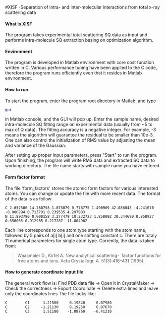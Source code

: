 #XISF -Separation of intra- and inter-molecular interactions from total x-ray scattering data

#### What is XISF
The program takes experimental total scattering SQ data as input and performs intra-molecule SQ extraction basing on optimization algorithm.

#### Environment
The program is developed in Matlab environment with core cost function written in C. Various performance tuning have been applied to the C code, therefore the program runs efficiently even that it resides in Matlab environment. 

#### How to run 
To start the program, enter the program root directory in Matlab, and type
```matlab
gui
```
in Matlab console, and the GUI will pop up. Enter the sample name, desired intra-molecule SQ fitting range on experimental data (usually from ~5 to max of Q data). The fitting accuracy is a negative integer. For example, -3 means the algorithm will guarantee the residual to be smaller than 10e-3. One can also control the initialization of RMS value by adjusting the mean and variance of the Gaussian. 

After setting up proper input parameters, press "Start" to run the program. Upon finishing, the program will write RMS data and extracted SQ data to working directory. The file name starts with sample name you have entered. 

#### Form factor format
The file 'form_factors' stores the atomic form factors for various interested atoms. You can change or update the file with more recent data. The format of the data is as follow:
```
C 2.657506 14.780758 1.078079 0.776775 1.490909 42.086843 -4.241070 -0.000294 0.713791 0.239535 4.297983
N 11.893780 0.000158 3.277479 10.232723 1.858092 30.344690 0.858927 0.656065 0.912985 0.217287 -11.804902
```
Each line corresponds to one atom type starting with the atom name, followed by 5 pairs of a[i] b[i] and one shifting constant c. There are totaly 11 numerical parameters for single atom type. Corrently, the data is taken from:
>Waasmaier D., Kirfel A. New analytical scattering-  factor functions for free atoms and ions. Acta Crystallogr. A  51(3):416–431 (1995). 

#### How to generate coordinate input file
The general work flow is:
Find PDB data file -> Open it in CrystalMaker -> Check the correctness -> Export Coordinate -> Delete extra lines and leave only the coordinates lines
The file looks like:
```
C        C1      1.21500     0.19840     0.07980
C        C2     -1.21130     0.19250     0.07670
C        C3      1.51180    -1.08760    -0.41210
```

